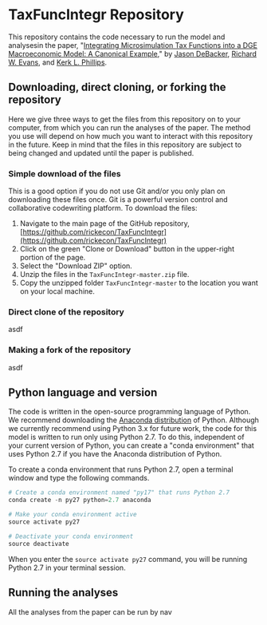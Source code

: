 # TaxFuncIntegr Repository
This repository contains the code necessary to run the model and analysesin the paper, "[Integrating Microsimulation Tax Functions into a DGE Macroeconomic Model: A Canonical Example](https://sites.google.com/site/rickecon/DEP_10pct.pdf)," by [Jason DeBacker](http://jasondebacker.com/), [Richard W. Evans](https://sites.google.com/site/rickecon/), and [Kerk L. Phillips](https://economics.byu.edu/Pages/Faculty%20Pages/Kerk-L.-Phillips.aspx).

## Downloading, direct cloning, or forking the repository
Here we give three ways to get the files from this repository on to your computer, from which you can run the analyses of the paper. The method you use will depend on how much you want to interact with this repository in the future. Keep in mind that the files in this repository are subject to being changed and updated until the paper is published.

### Simple download of the files
This is a good option if you do not use Git and/or you only plan on downloading these files once. Git is a powerful version control and collaborative codewriting platform. To download the files:

1. Navigate to the main page of the GitHub repository, [https://github.com/rickecon/TaxFuncIntegr](https://github.com/rickecon/TaxFuncIntegr)
2. Click on the green "Clone or Download" button in the upper-right portion of the page.
3. Select the "Download ZIP" option.
4. Unzip the files in the ```TaxFuncIntegr-master.zip``` file.
5. Copy the unzipped folder ```TaxFuncIntegr-master``` to the location you want on your local machine.

### Direct clone of the repository
asdf

### Making a fork of the repository
asdf

## Python language and version
The code is written in the open-source programming language of Python. We recommend downloading the [Anaconda distribution](https://www.continuum.io/downloads) of Python. Although we currently recommend using Python 3.x for future work, the code for this model is written to run only using Python 2.7. To do this, independent of your current version of Python, you can create a "conda environment" that uses Python 2.7 if you have the Anaconda distribution of Python.

To create a conda environment that runs Python 2.7, open a terminal window and type the following commands.
```python
# Create a conda environment named "py17" that runs Python 2.7
conda create -n py27 python=2.7 anaconda

# Make your conda environment active
source activate py27

# Deactivate your conda environment
source deactivate
```
When you enter the ```source activate py27``` command, you will be running Python 2.7 in your terminal session.

## Running the analyses
All the analyses from the paper can be run by nav
